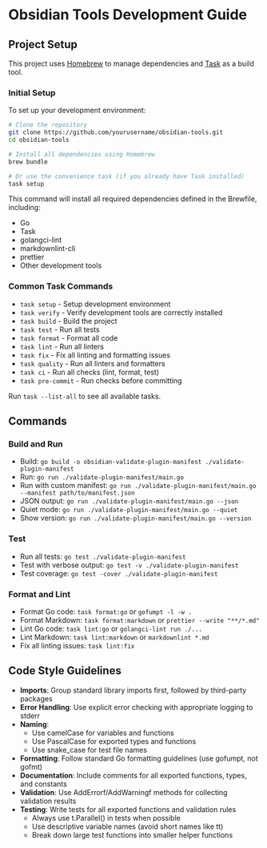 # Obsidian Tools Development Guide

## Project Setup

This project uses [Homebrew](https://brew.sh) to manage dependencies and [Task](https://taskfile.dev/) as a build tool.

### Initial Setup

To set up your development environment:

```bash
# Clone the repository
git clone https://github.com/yourusername/obsidian-tools.git
cd obsidian-tools

# Install all dependencies using Homebrew
brew bundle

# Or use the convenience task (if you already have Task installed)
task setup
```

This command will install all required dependencies defined in the Brewfile, including:

- Go
- Task
- golangci-lint
- markdownlint-cli
- prettier
- Other development tools

### Common Task Commands

- `task setup` - Setup development environment
- `task verify` - Verify development tools are correctly installed
- `task build` - Build the project
- `task test` - Run all tests
- `task format` - Format all code
- `task lint` - Run all linters
- `task fix` - Fix all linting and formatting issues
- `task quality` - Run all linters and formatters
- `task ci` - Run all checks (lint, format, test)
- `task pre-commit` - Run checks before committing

Run `task --list-all` to see all available tasks.

## Commands

### Build and Run

- Build: `go build -o obsidian-validate-plugin-manifest ./validate-plugin-manifest`
- Run: `go run ./validate-plugin-manifest/main.go`
- Run with custom manifest: `go run ./validate-plugin-manifest/main.go --manifest path/to/manifest.json`
- JSON output: `go run ./validate-plugin-manifest/main.go --json`
- Quiet mode: `go run ./validate-plugin-manifest/main.go --quiet`
- Show version: `go run ./validate-plugin-manifest/main.go --version`

### Test

- Run all tests: `go test ./validate-plugin-manifest`
- Test with verbose output: `go test -v ./validate-plugin-manifest`
- Test coverage: `go test -cover ./validate-plugin-manifest`

### Format and Lint

- Format Go code: `task format:go` or `gofumpt -l -w .`
- Format Markdown: `task format:markdown` or `prettier --write "**/*.md"`
- Lint Go code: `task lint:go` or `golangci-lint run ./...`
- Lint Markdown: `task lint:markdown` or `markdownlint *.md`
- Fix all linting issues: `task lint:fix`

## Code Style Guidelines

- **Imports**: Group standard library imports first, followed by third-party packages
- **Error Handling**: Use explicit error checking with appropriate logging to stderr
- **Naming**:
  - Use camelCase for variables and functions
  - Use PascalCase for exported types and functions
  - Use snake_case for test file names
- **Formatting**: Follow standard Go formatting guidelines (use gofumpt, not gofmt)
- **Documentation**: Include comments for all exported functions, types, and constants
- **Validation**: Use AddErrorf/AddWarningf methods for collecting validation results
- **Testing**: Write tests for all exported functions and validation rules
  - Always use t.Parallel() in tests when possible
  - Use descriptive variable names (avoid short names like tt)
  - Break down large test functions into smaller helper functions
